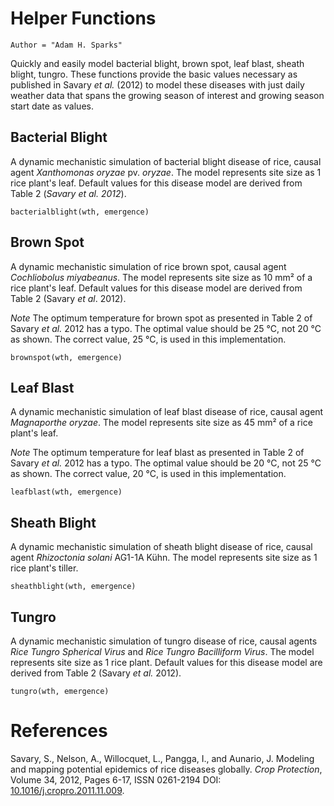 # Helper Functions

```@meta
Author = "Adam H. Sparks"
```

Quickly and easily model bacterial blight, brown spot, leaf blast, sheath blight, tungro.
These functions provide the basic values necessary as published in Savary _et al._ (2012) to model these diseases with just daily weather data that spans the growing season of interest and growing season start date as values.

## Bacterial Blight

A dynamic mechanistic simulation of bacterial blight disease of rice, causal agent _Xanthomonas oryzae_ pv. _oryzae_.
The model represents site size as 1 rice plant's leaf.
Default values for this disease model are derived from Table 2 (_Savary et al. 2012_).

```@autodocs
bacterialblight(wth, emergence)
```

## Brown Spot

A dynamic mechanistic simulation of rice brown spot, causal agent _Cochliobolus miyabeanus_.
The model represents site size as 10 mm² of a rice plant's leaf.
Default values for this disease model are derived from Table 2 (Savary _et al_. 2012).

_Note_ The optimum temperature for brown spot as presented in Table 2 of Savary _et al._ 2012 has a typo.
The optimal value should be 25 °C, not 20 °C as shown.
The correct value, 25 °C, is used in this implementation.

```@autodocs
brownspot(wth, emergence)
```

## Leaf Blast

A dynamic mechanistic simulation of leaf blast disease of rice, causal agent _Magnaporthe oryzae_.
The model represents site size as 45 mm² of a rice plant's leaf.

_Note_ The optimum temperature for leaf blast as presented in Table 2 of Savary _et al._ 2012 has a typo.
The optimal value should be 20 °C, not 25 °C as shown.
The correct value, 20 °C, is used in this implementation.

```@autodocs
leafblast(wth, emergence)
```

## Sheath Blight

A dynamic mechanistic simulation of sheath blight disease of rice, causal agent _Rhizoctonia solani_ AG1-1A Kühn.
The model represents site size as 1 rice plant's tiller.

```@autodocs
sheathblight(wth, emergence)
```

## Tungro

A dynamic mechanistic simulation of tungro disease of rice, causal agents _Rice Tungro Spherical Virus_ and _Rice Tungro Bacilliform Virus_.
The model represents site size as 1 rice plant.
Default values for this disease model are derived from Table 2 (Savary _et al._ 2012).

```@autodocs
tungro(wth, emergence)
```

# References

Savary, S., Nelson, A., Willocquet, L., Pangga, I., and Aunario,  J. Modeling and mapping potential epidemics of rice diseases globally. _Crop Protection_, Volume 34, 2012, Pages 6-17, ISSN 0261-2194 DOI: [10.1016/j.cropro.2011.11.009](http://dx.doi.org/10.1016/j.cropro.2011.11.009).